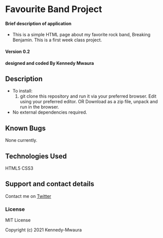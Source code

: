 # Favourite Band Project

#### Brief description of application
* This is a simple HTML page about my favorite rock band, Breaking Benjamin. This is a first week class project. 

#### Version 0.2


#### designed and coded By **Kennedy Mwaura**

## Description

* To install: 
  1. git clone this repository and run it via your preferred browser. Edit using your preferred editor. 
   OR 
   Download as a zip file, unpack and run in the browser. 
* No external dependencies required. 
## Known Bugs
None currently.
## Technologies Used
HTML5 
CSS3
## Support and contact details
Contact me on [Twitter](https://twitter.com/KenMwaura1)
### License
MIT License

Copyright (c) 2021 Kennedy-Mwaura